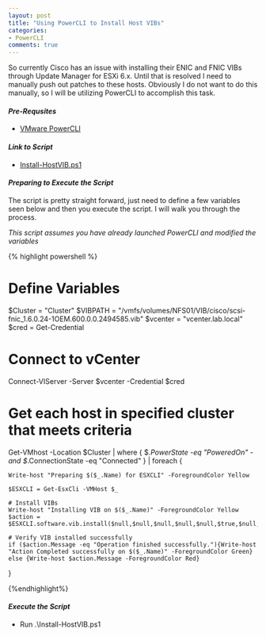 ```yaml
---
layout: post
title: "Using PowerCLI to Install Host VIBs"
categories:
- PowerCLI
comments: true
---
```

So currently Cisco has an issue with installing their ENIC and FNIC VIBs through Update Manager for ESXi 6.x. Until that is resolved I need to manually push out patches to these hosts. Obviously I do not want to do this manually, so I will be utilizing PowerCLI to accomplish this task.

#### ***Pre-Requsites***
- [VMware PowerCLI](https://www.vmware.com/support/developer/PowerCLI/)

#### ***Link to Script***
- [Install-HostVIB.ps1](https://github.com/dstamen/PowerCLI/blob/master/Install-HostVIB.ps1)

#### ***Preparing to Execute the Script***
The script is pretty straight forward, just need to define a few variables seen below and then you execute the script. I will walk you through the process.

*This script assumes you have already launched PowerCLI and modified the variables*

{% highlight powershell %}
# Define Variables
$Cluster = "Cluster"
$VIBPATH = "/vmfs/volumes/NFS01/VIB/cisco/scsi-fnic_1.6.0.24-1OEM.600.0.0.2494585.vib"
$vcenter = "vcenter.lab.local"
$cred = Get-Credential

# Connect to vCenter
Connect-VIServer -Server $vcenter -Credential $cred

# Get each host in specified cluster that meets criteria
Get-VMhost -Location $Cluster | where { $_.PowerState -eq "PoweredOn" -and $_.ConnectionState -eq "Connected" } | foreach {

    Write-host "Preparing $($_.Name) for ESXCLI" -ForegroundColor Yellow

    $ESXCLI = Get-EsxCli -VMHost $_

    # Install VIBs
    Write-host "Installing VIB on $($_.Name)" -ForegroundColor Yellow
    $action = $ESXCLI.software.vib.install($null,$null,$null,$null,$null,$true,$null,$null,$VIBPATH)

    # Verify VIB installed successfully
    if ($action.Message -eq "Operation finished successfully."){Write-host "Action Completed successfully on $($_.Name)" -ForegroundColor Green} else {Write-host $action.Message -ForegroundColor Red}
}

{%endhighlight%}

#### ***Execute the Script***
- Run .\Install-HostVIB.ps1
